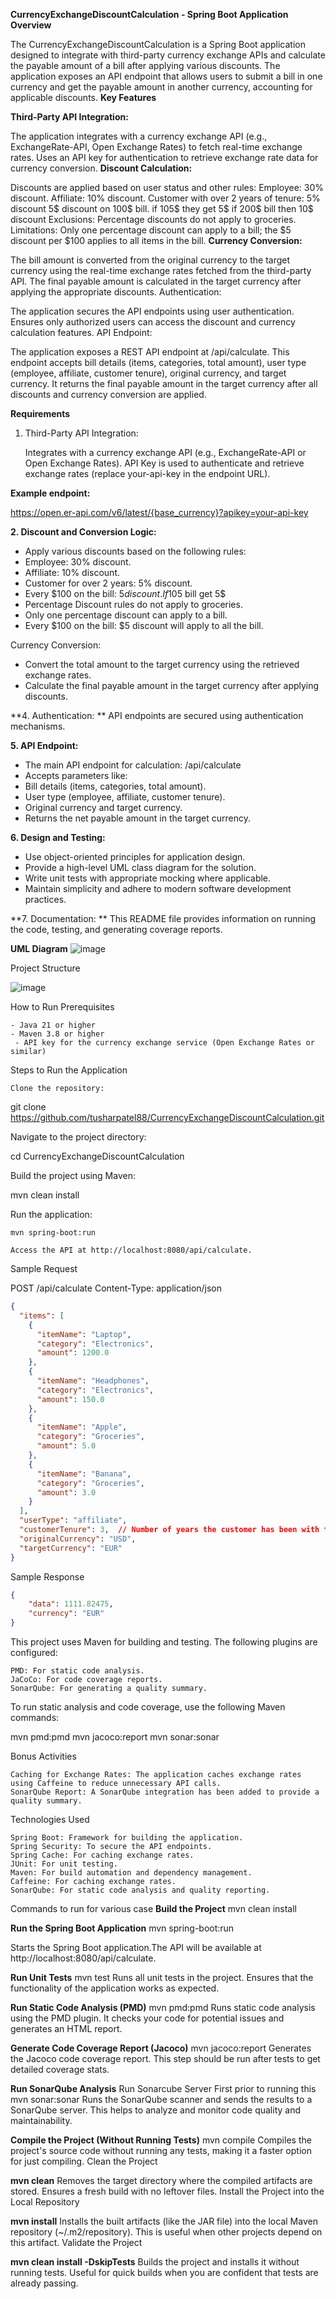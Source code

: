 **CurrencyExchangeDiscountCalculation - Spring Boot Application**
**Overview**

The CurrencyExchangeDiscountCalculation is a Spring Boot application designed to integrate with third-party currency exchange APIs and calculate the payable amount of a bill after applying various discounts. The application exposes an API endpoint that allows users to submit a bill in one currency and get the payable amount in another currency, accounting for applicable discounts.
**Key Features**

**Third-Party API Integration:**

The application integrates with a currency exchange API (e.g., ExchangeRate-API, Open Exchange Rates) to fetch real-time exchange rates.
Uses an API key for authentication to retrieve exchange rate data for currency conversion.
**Discount Calculation:**

Discounts are applied based on user status and other rules:
Employee: 30% discount.
Affiliate: 10% discount.
Customer with over 2 years of tenure: 5% discount 
5$ discount on 100$ bill. if 105$ they get 5$ if 200$ bill then 10$ discount
Exclusions: Percentage discounts do not apply to groceries.
Limitations: Only one percentage discount can apply to a bill; the $5 discount per $100 applies to all items in the bill.
**Currency Conversion:**

The bill amount is converted from the original currency to the target currency using the real-time exchange rates fetched from the third-party API.
The final payable amount is calculated in the target currency after applying the appropriate discounts.
Authentication:

The application secures the API endpoints using user authentication.
Ensures only authorized users can access the discount and currency calculation features.
API Endpoint:

The application exposes a REST API endpoint at /api/calculate.
This endpoint accepts bill details (items, categories, total amount), user type (employee, affiliate, customer tenure), original currency, and target currency.
It returns the final payable amount in the target currency after all discounts and currency conversion are applied.



**Requirements**
1. Third-Party API Integration:

   Integrates with a currency exchange API (e.g., ExchangeRate-API or Open Exchange Rates).
   API Key is used to authenticate and retrieve exchange rates (replace your-api-key in the endpoint URL).

**Example endpoint:**

https://open.er-api.com/v6/latest/{base_currency}?apikey=your-api-key

**2. Discount and Conversion Logic:**

  - Apply various discounts based on the following rules:
  - Employee: 30% discount.
  - Affiliate: 10% discount.
  - Customer for over 2 years: 5% discount.
  - Every $100 on the bill: $5 discount.If 105$ bill get 5$
  - Percentage Discount rules do not apply to groceries.
  - Only one percentage discount can apply to a bill.
  - Every $100 on the bill: $5 discount will apply to all the bill.

   Currency Conversion:
   - Convert the total amount to the target currency using the retrieved exchange rates.
   - Calculate the final payable amount in the target currency after applying discounts.

**4. Authentication:
**
   API endpoints are secured using authentication mechanisms.

**5. API Endpoint:**

   - The main API endpoint for calculation: /api/calculate
   - Accepts parameters like:
   - Bill details (items, categories, total amount).
   - User type (employee, affiliate, customer tenure).
   - Original currency and target currency.
   - Returns the net payable amount in the target currency.

**6. Design and Testing:**

   - Use object-oriented principles for application design.
   - Provide a high-level UML class diagram for the solution.
   - Write unit tests with appropriate mocking where applicable.
   - Maintain simplicity and adhere to modern software development practices.

**7. Documentation:
**
   This README file provides information on running the code, testing, and generating coverage reports.

   **UML Diagram**
   ![image](https://github.com/user-attachments/assets/e58bfc9e-18f1-471a-ba0d-e4fcf895be22)


Project Structure


![image](https://github.com/user-attachments/assets/a9b0bf6d-6f86-4876-b5f8-c5109928b252)

How to Run
Prerequisites

    - Java 21 or higher
    - Maven 3.8 or higher
     - API key for the currency exchange service (Open Exchange Rates or similar)

Steps to Run the Application

    Clone the repository:

git clone https://github.com/tusharpatel88/CurrencyExchangeDiscountCalculation.git

Navigate to the project directory:

cd CurrencyExchangeDiscountCalculation

Build the project using Maven:

mvn clean install

Run the application:

    mvn spring-boot:run

    Access the API at http://localhost:8080/api/calculate.

Sample Request

POST /api/calculate
Content-Type: application/json
```json
{
  "items": [
    {
      "itemName": "Laptop",
      "category": "Electronics",
      "amount": 1200.0
    },
    {
      "itemName": "Headphones",
      "category": "Electronics",
      "amount": 150.0
    },
    {
      "itemName": "Apple",
      "category": "Groceries",
      "amount": 5.0
    },
    {
      "itemName": "Banana",
      "category": "Groceries",
      "amount": 3.0
    }
  ],
  "userType": "affiliate",
  "customerTenure": 3,  // Number of years the customer has been with the store
  "originalCurrency": "USD",
  "targetCurrency": "EUR"
}
```


Sample Response
```json
{
    "data": 1111.82475,
    "currency": "EUR"
}
```


This project uses Maven for building and testing. The following plugins are configured:

    PMD: For static code analysis.
    JaCoCo: For code coverage reports.
    SonarQube: For generating a quality summary.

To run static analysis and code coverage, use the following Maven commands:

mvn pmd:pmd
mvn jacoco:report
mvn sonar:sonar

Bonus Activities

    Caching for Exchange Rates: The application caches exchange rates using Caffeine to reduce unnecessary API calls.
    SonarQube Report: A SonarQube integration has been added to provide a quality summary.

Technologies Used

    Spring Boot: Framework for building the application.
    Spring Security: To secure the API endpoints.
    Spring Cache: For caching exchange rates.
    JUnit: For unit testing.
    Maven: For build automation and dependency management.
    Caffeine: For caching exchange rates.
    SonarQube: For static code analysis and quality reporting.

Commands to run for various case
**Build the Project**
mvn clean install



**Run the Spring Boot Application**
mvn spring-boot:run

Starts the Spring Boot application.The API will be available at http://localhost:8080/api/calculate.

**Run Unit Tests**
mvn test
Runs all unit tests in the project. Ensures that the functionality of the application works as expected.

**Run Static Code Analysis (PMD)**
mvn pmd:pmd
Runs static code analysis using the PMD plugin. It checks your code for potential issues and generates an HTML report.

**Generate Code Coverage Report (Jacoco)**
mvn jacoco:report
Generates the Jacoco code coverage report. This step should be run after tests to get detailed coverage stats.

**Run SonarQube Analysis**
Run Sonarcube Server First prior to running this
mvn sonar:sonar
Runs the SonarQube scanner and sends the results to a SonarQube server. This helps to analyze and monitor code quality and maintainability.

**Compile the Project (Without Running Tests)**
mvn compile
Compiles the project's source code without running any tests, making it a faster option for just compiling.
Clean the Project

**mvn clean**
Removes the target directory where the compiled artifacts are stored. Ensures a fresh build with no leftover files.
Install the Project into the Local Repository

**mvn install**
Installs the built artifacts (like the JAR file) into the local Maven repository (~/.m2/repository). This is useful when other projects depend on this artifact.
Validate the Project

**mvn clean install -DskipTests**
Builds the project and installs it without running tests. Useful for quick builds when you are confident that tests are already passing.

